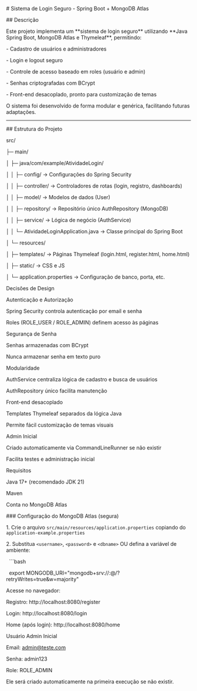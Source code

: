 \# Sistema de Login Seguro - Spring Boot + MongoDB Atlas



\## Descrição

Este projeto implementa um \*\*sistema de login seguro\*\* utilizando \*\*Java Spring Boot, MongoDB Atlas e Thymeleaf\*\*, permitindo:



\- Cadastro de usuários e administradores

\- Login e logout seguro

\- Controle de acesso baseado em roles (usuário e admin)

\- Senhas criptografadas com BCrypt

\- Front-end desacoplado, pronto para customização de temas



O sistema foi desenvolvido de forma modular e genérica, facilitando futuras adaptações.



---



\## Estrutura do Projeto



src/

├─ main/

│ ├─ java/com/example/AtividadeLogin/

│ │ ├─ config/ -> Configurações do Spring Security

│ │ ├─ controller/ -> Controladores de rotas (login, registro, dashboards)

│ │ ├─ model/ -> Modelos de dados (User)

│ │ ├─ repository/ -> Repositório único AuthRepository (MongoDB)

│ │ ├─ service/ -> Lógica de negócio (AuthService)

│ │ └─ AtividadeLoginApplication.java -> Classe principal do Spring Boot

│ └─ resources/

│ ├─ templates/ -> Páginas Thymeleaf (login.html, register.html, home.html)

│ ├─ static/ -> CSS e JS

│ └─ application.properties -> Configuração de banco, porta, etc.





Decisões de Design



Autenticação e Autorização



Spring Security controla autenticação por email e senha



Roles (ROLE\_USER / ROLE\_ADMIN) definem acesso às páginas



Segurança de Senha



Senhas armazenadas com BCrypt



Nunca armazenar senha em texto puro



Modularidade



AuthService centraliza lógica de cadastro e busca de usuários



AuthRepository único facilita manutenção



Front-end desacoplado



Templates Thymeleaf separados da lógica Java



Permite fácil customização de temas visuais



Admin Inicial



Criado automaticamente via CommandLineRunner se não existir



Facilita testes e administração inicial







Requisitos



Java 17+ (recomendado JDK 21)



Maven



Conta no MongoDB Atlas



\### Configuração do MongoDB Atlas (segura)



1\. Crie o arquivo `src/main/resources/application.properties` copiando do `application-example.properties`

2\. Substitua `<username>`, `<password>` e `<dbname>` OU defina a variável de ambiente:



&nbsp;  ```bash

&nbsp;  export MONGODB\_URI="mongodb+srv://<username>:<password>@<cluster>/<dbname>?retryWrites=true\&w=majority"



Acesse no navegador:



Registro: http://localhost:8080/register



Login: http://localhost:8080/login



Home (após login): http://localhost:8080/home



Usuário Admin Inicial



Email: admin@teste.com



Senha: admin123



Role: ROLE\_ADMIN



Ele será criado automaticamente na primeira execução se não existir.


